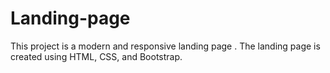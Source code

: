 # Landing-page

This project is a modern and responsive landing page . The landing page is created using HTML, CSS, and Bootstrap. 

